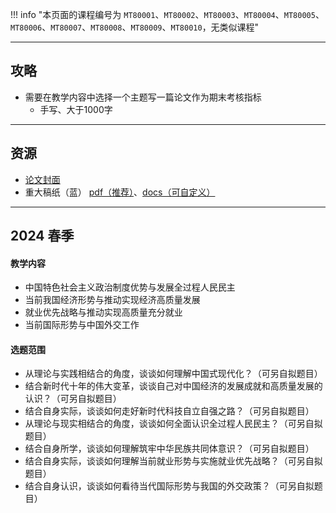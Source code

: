 !!! info "本页面的课程编号为 `MT80001`、`MT80002`、`MT80003`、`MT80004`、`MT80005`、`MT80006`、`MT80007`、`MT80008`、`MT80009`、`MT80010`，无类似课程"

---

## 攻略  
- 需要在教学内容中选择一个主题写一篇论文作为期末考核指标  
    - 手写、大于1000字  

---

## 资源  
- [论文封面](https://api.ecylt.top/v1/lanzou_link?url=https://cqu-openlib.lanzout.com/iq09r1wq6exi&type=down)  
- 重大稿纸（蓝） [pdf（推荐）](https://api.ecylt.top/v1/lanzou_link?url=https://cqu-openlib.lanzout.com/iAvnl1wqi27c&type=down)、[docs（可自定义）](https://api.ecylt.top/v1/lanzou_link?url=https://cqu-openlib.lanzout.com/iNWdL1wqi1wb&type=down)  

---

## 2024 春季  
#### 教学内容  
- 中国特色社会主义政治制度优势与发展全过程人民民主  
- 当前我国经济形势与推动实现经济高质量发展  
- 就业优先战略与推动实现高质量充分就业  
- 当前国际形势与中国外交工作  
#### 选题范围  
- 从理论与实践相结合的角度，谈谈如何理解中国式现代化？（可另自拟题目）  
- 结合新时代十年的伟大变革，谈谈自己对中国经济的发展成就和高质量发展的认识？（可另自拟题目）  
- 结合自身实际，谈谈如何走好新时代科技自立自强之路？（可另自拟题目）  
- 从理论与现实相结合的角度，谈谈如何全面认识全过程人民民主？（可另自拟题目）  
- 结合自身所学，谈谈如何理解筑牢中华民族共同体意识？（可另自拟题目）  
- 结合自身实际，谈谈如何理解当前就业形势与实施就业优先战略？（可另自拟题目）  
- 结合自身认识，谈谈如何看待当代国际形势与我国的外交政策？（可另自拟题目）  